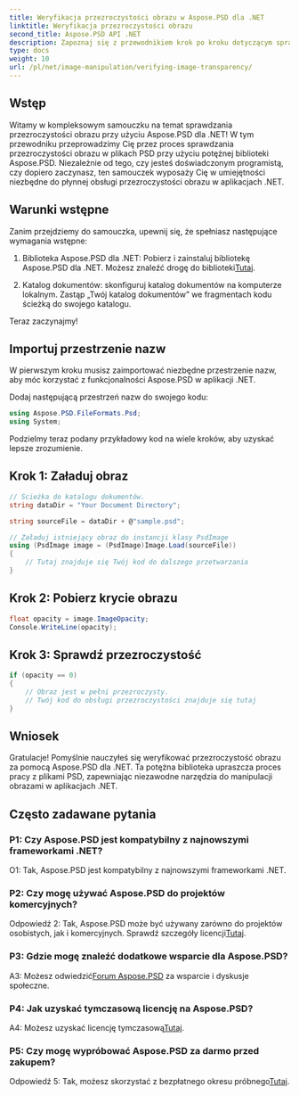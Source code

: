 ```yaml
---
title: Weryfikacja przezroczystości obrazu w Aspose.PSD dla .NET
linktitle: Weryfikacja przezroczystości obrazu
second_title: Aspose.PSD API .NET
description: Zapoznaj się z przewodnikiem krok po kroku dotyczącym sprawdzania przezroczystości obrazu w Aspose.PSD dla .NET.
type: docs
weight: 10
url: /pl/net/image-manipulation/verifying-image-transparency/
---
```

## Wstęp

Witamy w kompleksowym samouczku na temat sprawdzania przezroczystości obrazu przy użyciu Aspose.PSD dla .NET! W tym przewodniku przeprowadzimy Cię przez proces sprawdzania przezroczystości obrazu w plikach PSD przy użyciu potężnej biblioteki Aspose.PSD. Niezależnie od tego, czy jesteś doświadczonym programistą, czy dopiero zaczynasz, ten samouczek wyposaży Cię w umiejętności niezbędne do płynnej obsługi przezroczystości obrazu w aplikacjach .NET.

## Warunki wstępne

Zanim przejdziemy do samouczka, upewnij się, że spełniasz następujące wymagania wstępne:

1.  Biblioteka Aspose.PSD dla .NET: Pobierz i zainstaluj bibliotekę Aspose.PSD dla .NET. Możesz znaleźć drogę do biblioteki[Tutaj](https://releases.aspose.com/psd/net/).

2. Katalog dokumentów: skonfiguruj katalog dokumentów na komputerze lokalnym. Zastąp „Twój katalog dokumentów” we fragmentach kodu ścieżką do swojego katalogu.

Teraz zaczynajmy!

## Importuj przestrzenie nazw

W pierwszym kroku musisz zaimportować niezbędne przestrzenie nazw, aby móc korzystać z funkcjonalności Aspose.PSD w aplikacji .NET.

Dodaj następującą przestrzeń nazw do swojego kodu:

```csharp
using Aspose.PSD.FileFormats.Psd;
using System;
```

Podzielmy teraz podany przykładowy kod na wiele kroków, aby uzyskać lepsze zrozumienie.

## Krok 1: Załaduj obraz

```csharp
// Ścieżka do katalogu dokumentów.
string dataDir = "Your Document Directory";

string sourceFile = dataDir + @"sample.psd";

// Załaduj istniejący obraz do instancji klasy PsdImage
using (PsdImage image = (PsdImage)Image.Load(sourceFile))
{
    // Tutaj znajduje się Twój kod do dalszego przetwarzania
}
```

## Krok 2: Pobierz krycie obrazu

```csharp
float opacity = image.ImageOpacity;
Console.WriteLine(opacity);
```

## Krok 3: Sprawdź przezroczystość

```csharp
if (opacity == 0)
{
    // Obraz jest w pełni przezroczysty.
    // Twój kod do obsługi przezroczystości znajduje się tutaj
}
```

## Wniosek

Gratulacje! Pomyślnie nauczyłeś się weryfikować przezroczystość obrazu za pomocą Aspose.PSD dla .NET. Ta potężna biblioteka upraszcza proces pracy z plikami PSD, zapewniając niezawodne narzędzia do manipulacji obrazami w aplikacjach .NET.

## Często zadawane pytania

### P1: Czy Aspose.PSD jest kompatybilny z najnowszymi frameworkami .NET?

O1: Tak, Aspose.PSD jest kompatybilny z najnowszymi frameworkami .NET.

### P2: Czy mogę używać Aspose.PSD do projektów komercyjnych?

 Odpowiedź 2: Tak, Aspose.PSD może być używany zarówno do projektów osobistych, jak i komercyjnych. Sprawdź szczegóły licencji[Tutaj](https://purchase.aspose.com/buy).

### P3: Gdzie mogę znaleźć dodatkowe wsparcie dla Aspose.PSD?

 A3: Możesz odwiedzić[Forum Aspose.PSD](https://forum.aspose.com/c/psd/34) za wsparcie i dyskusje społeczne.

### P4: Jak uzyskać tymczasową licencję na Aspose.PSD?

 A4: Możesz uzyskać licencję tymczasową[Tutaj](https://purchase.aspose.com/temporary-license/).

### P5: Czy mogę wypróbować Aspose.PSD za darmo przed zakupem?

Odpowiedź 5: Tak, możesz skorzystać z bezpłatnego okresu próbnego[Tutaj](https://releases.aspose.com/).